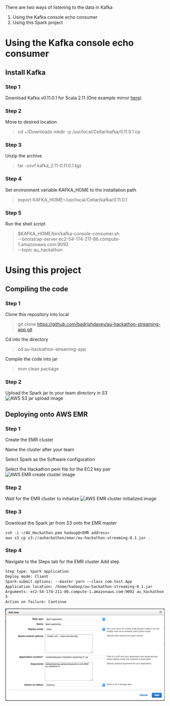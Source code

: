 There are two ways of listening to the data in Kafka 
1) Using the Kafka console echo consumer
2) Using this Spark project

# Using the Kafka console echo consumer

## Install Kafka

### Step 1

Download Kafka v0.11.0.1 for Scala 2.11
(One example mirror [here](http://apache.claz.org/kafka/0.11.0.1/kafka_2.11-0.11.0.1.tgz))

### Step 2

Move to desired location
> cd ~/Downloads
> mkdir -p /usr/local/Cellar/kafka/0.11.0.1
> cp 

### Step 3

Unzip the archive
> tar -zxvf kafka_2.11-0.11.0.1.tgz

### Step 4

Set environment variable KAFKA_HOME to the installation path
> export KAFKA_HOME=/usr/local/Cellar/kafka/0.11.0.1

### Step 5

Run the shell script
> $KAFKA_HOME/bin/kafka-console-consumer.sh \
>   --bootstrap-server ec2-54-174-211-86.compute-1.amazonaws.com:9092 \
>   --topic au_hackathon  

# Using this project

## Compiling the code

### Step 1

Clone this repository into local
> git clone https://github.com/badrishdavey/au-hackathon-streaming-app.git

Cd into the directory
> cd au-hackathon-streaming-app

Compile the code into jar
> mvn clean package

### Step 2

Upload the Spark jar to your team directory in S3
![AWS S3 jar upload image](https://github.com/badrishdavey/au-hackathon-streaming-app/raw/master/AWS_S3_Upload.png "AWS S3 jar upload")

## Deploying onto AWS EMR

### Step 1

Create the EMR cluster

Name the cluster after your team

Select Spark as the Software configuration

Select the Hackathon pem file for the EC2 key pair
![AWS EMR create cluster image](https://github.com/badrishdavey/au-hackathon-streaming-app/raw/master/AWS_EMR_Create_Cluster.png "AWS EMR Create Cluster")

### Step 2

Wait for the EMR cluster to initialize
![AWS EMR cluster initialized image](https://github.com/badrishdavey/au-hackathon-streaming-app/raw/master/AWS_EMR_Cluster_Initialized.png "AWS EMR Cluster Initialized")

### Step 3

Download the Spark jar from S3 onto the EMR master
```
ssh -i ~/AU_Hackathon.pem hadoop@<EMR address>
aws s3 cp s3://auhackathon/omar/au-hackathon-streaming-0.1.jar .
```

### Step 4

Navigate to the Steps tab for the EMR cluster
Add step
```
Step type: Spark application
Deploy mode: Client
Spark-submit options: --master yarn --class com.test.App
Application location: /home/hadoop/au-hackathon-streaming-0.1.jar
Arguments: ec2-54-174-211-86.compute-1.amazonaws.com:9092 au_hackathon 5
Action on failure: Continue
```
![AWS EMR Add Step image](https://github.com/badrishdavey/au-hackathon-streaming-app/raw/master/AWS_EMR_Add_Step.png "AWS EMR Add Step")